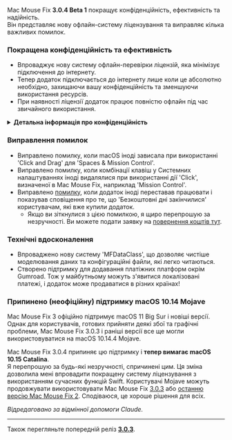 Mac Mouse Fix **3.0.4 Beta 1** покращує конфіденційність, ефективність та надійність.\
Він представляє нову офлайн-систему ліцензування та виправляє кілька важливих помилок.

### Покращена конфіденційність та ефективність

- Впроваджує нову систему офлайн-перевірки ліцензій, яка мінімізує підключення до інтернету.
- Тепер додаток підключається до інтернету лише коли це абсолютно необхідно, захищаючи вашу конфіденційність та зменшуючи використання ресурсів.
- При наявності ліцензії додаток працює повністю офлайн під час звичайного використання.

<details>
<summary><b>Детальна інформація про конфіденційність</b></summary>
Попередні версії перевіряли ліцензії онлайн при кожному запуску, потенційно дозволяючи зберігати журнали підключень на сторонніх серверах (GitHub та Gumroad). Нова система усуває непотрібні підключення – після початкової активації ліцензії вона підключається до інтернету лише якщо локальні дані ліцензії пошкоджені.
<br><br>
Хоча я особисто ніколи не записував поведінку користувачів, попередня система теоретично дозволяла стороннім серверам реєструвати IP-адреси та час підключення. Gumroad також міг реєструвати ваш ліцензійний ключ і потенційно пов'язувати його з будь-якою особистою інформацією, яку вони записали про вас під час купівлі Mac Mouse Fix.
<br><br>
Я не врахував ці тонкі проблеми конфіденційності, коли створював оригінальну систему ліцензування, але тепер Mac Mouse Fix максимально приватний та вільний від інтернету!
<br><br>
Також дивіться <a href=https://gumroad.com/privacy>політику конфіденційності Gumroad</a> та мій <a href=https://github.com/noah-nuebling/mac-mouse-fix/issues/976#issuecomment-2140955801>коментар на GitHub</a>.

</details>

### Виправлення помилок

- Виправлено помилку, коли macOS іноді зависала при використанні 'Click and Drag' для 'Spaces & Mission Control'.
- Виправлено помилку, коли комбінації клавіш у Системних налаштуваннях іноді видалялися при використанні дії 'Click', визначеної в Mac Mouse Fix, наприклад 'Mission Control'.
- Виправлено [помилку](https://github.com/noah-nuebling/mac-mouse-fix/issues?q=state%3Aopen%20label%3A%22%27Free%20days%20are%20over%27%20bug%22), коли додаток іноді переставав працювати і показував сповіщення про те, що 'Безкоштовні дні закінчилися' користувачам, які вже купили додаток.
    - Якщо ви зіткнулися з цією помилкою, я щиро перепрошую за незручності. Ви можете подати заявку на [повернення коштів тут](https://redirect.macmousefix.com/?message=&target=mmf-apply-for-refund).

### Технічні вдосконалення

- Впроваджено нову систему 'MFDataClass', що дозволяє чистіше моделювання даних та конфігураційні файли, які легко читаються.
- Створено підтримку для додавання платіжних платформ окрім Gumroad. Тож у майбутньому можуть з'явитися локалізовані платежі, і додаток може продаватися в різних країнах!

### Припинено (неофіційну) підтримку macOS 10.14 Mojave

Mac Mouse Fix 3 офіційно підтримує macOS 11 Big Sur і новіші версії. Однак для користувачів, готових прийняти деякі збої та графічні проблеми, Mac Mouse Fix 3.0.3 і раніші версії все ще могли використовуватися на macOS 10.14.4 Mojave.

Mac Mouse Fix 3.0.4 припиняє цю підтримку і **тепер вимагає macOS 10.15 Catalina**.\
Я перепрошую за будь-які незручності, спричинені цим. Ця зміна дозволила мені впровадити покращену систему ліцензування з використанням сучасних функцій Swift. Користувачі Mojave можуть продовжувати використовувати Mac Mouse Fix [3.0.3](https://github.com/noah-nuebling/mac-mouse-fix/releases/tag/3.0.3) або [останню версію Mac Mouse Fix 2](https://redirect.macmousefix.com/?target=mmf2-latest). Сподіваюся, це хороше рішення для всіх.

*Відредаговано за відмінної допомоги Claude.*

---

Також перегляньте попередній реліз [**3.0.3**](https://github.com/noah-nuebling/mac-mouse-fix/releases/tag/3.0.3).